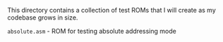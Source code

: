 This directory contains a collection of test ROMs that I will create as my
codebase grows in size.

`absolute.asm` - ROM for testing absolute addressing mode
